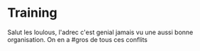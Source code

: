 # Training
Salut les loulous, l'adrec c'est genial jamais vu une aussi bonne organisation.
On en a #gros
de tous ces conflits

